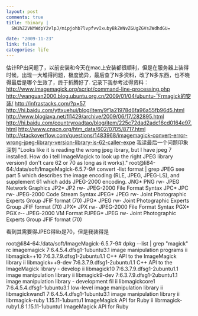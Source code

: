 ```yaml
--- 
layout: post
comments: true
title: !binary |
  SW1hZ2VNYWdpY2vlpJ/mipjohb7lvpfvvIxubyBkZWNvZGUgZGVsZWdhdGU=

date: "2009-11-23"
link: false
categories: life
---
```

估计RP出问题了，以前安装和今天在mac上安装都很顺利，但是在服务器上装得时候，出现一大堆得问题，极度诡异，最后查了N多资料，改了N多东西，也不晓得最后是哪个生效了，终于折腾好了.
记录下我参考过得资料：
http://www.imagemagick.org/script/command-line-processing.php
http://wanguan2000.blog.ubuntu.org.cn/2009/01/04/ubuntu-下rmagick的安装/
http://infrastacks.com/?p=57
http://hi.baidu.com/yttxuehui/blog/item/9f1a21978d6fa96a55fb96d5.html
http://www.blogjava.net/fl1429/archive/2009/06/17/282895.html
http://hi.baidu.com/countryroadtao/blog/item/225c72dad2adc16cd0164e97.html
http://www.cnscn.org/htm_data/602/0705/8717.html
http://stackoverflow.com/questions/1483968/imagemagick-convert-error-wrong-jpeg-library-version-library-is-62-caller-expe
我读最后一个问题印象深刻
"Looks like it is reading the wrong jpeg ibrary, but I have jpeg 7 installed. How do i tell ImageMagick to look up the right JPEG library version(I don't care 62 or 70 as long as it works)."
root@li84-64:/data/soft/ImageMagick-6.5.7-9# convert -list format | grep JPEG
           see part 5 which describes the image encoding (RLE, JPEG, JPEG-LS),
           and supplement 61 which adds JPEG-2000 encoding.
      JNG* PNG       rw-   JPEG Network Graphics
      JP2* JP2       rw-   JPEG-2000 File Format Syntax
      JPC* JPC       rw-   JPEG-2000 Code Stream Syntax
     JPEG* JPEG      rw-   Joint Photographic Experts Group JFIF format (70)
      JPG* JPEG      rw-   Joint Photographic Experts Group JFIF format (70)
      JPX* JPX       rw-   JPEG-2000 File Format Syntax
      PGX* PGX       r--   JPEG-2000 VM Format
    PJPEG* JPEG      rw-   Joint Photographic Experts Group JFIF format (70)

看到其需要得JPEG得lib是70，但是我装得是

root@li84-64:/data/soft/ImageMagick-6.5.7-9# dpkg --list | grep "magick"
rc  imagemagick                       7:6.4.5.4.dfsg1-1ubuntu3.1       image manipulation programs
ii  libmagick++10                     7:6.3.7.9.dfsg1-2ubuntu1.1       C++ API to the ImageMagick library
ii  libmagick++9-dev                  7:6.3.7.9.dfsg1-2ubuntu1.1       C++ API to the ImageMagick library - develop
ii  libmagick10                       7:6.3.7.9.dfsg1-2ubuntu1.1       image manipulation library
ii  libmagick9-dev                    7:6.3.7.9.dfsg1-2ubuntu1.1       image manipulation library - development fil
ii  libmagickcore1                    7:6.4.5.4.dfsg1-1ubuntu3.1       low-level image manipulation library
ii  libmagickwand1                    7:6.4.5.4.dfsg1-1ubuntu3.1       image manipulation library
ii  librmagick-ruby                   1.15.11-1ubuntu1                 ImageMagick API for Ruby
ii  librmagick-ruby1.8                1.15.11-1ubuntu1                 ImageMagick API for Ruby
